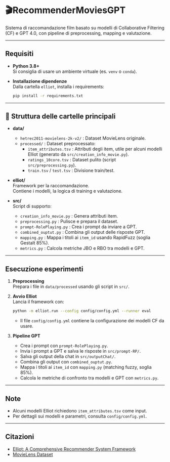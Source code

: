 # 🎬RecommenderMoviesGPT

Sistema di raccomandazione film basato su modelli di Collaborative Filtering (CF) e GPT 4.0, con pipeline di preprocessing, mapping e valutazione.

---

## Requisiti

- **Python 3.8+**  
  Si consiglia di usare un ambiente virtuale (es. `venv` o `conda`).

- **Installazione dipendenze**  
  Dalla cartella `elliot`, installa i requirements:
  ```bash
  pip install -r requirements.txt
  ```

---

## 📂 Struttura delle cartelle principali

- **data/**
  - `hetrec2011-movielens-2k-v2/` : Dataset MovieLens originale.
  - `processed/` : Dataset preprocessato:
    - `item_attributes.tsv` : Attributi degli item, utile per alcuni modelli Elliot (generato da `src/creation_info_movie.py`).
    - `ratings_10core.tsv` : Dataset pulito (script `src/preprocessing.py`).
    - `train.tsv` / `test.tsv` : Divisione train/test.

- **elliot/**  
  Framework per la raccomandazione.  
  Contiene i modelli, la logica di training e valutazione.

- **src/**  
  Script di supporto:
  - `creation_info_movie.py` : Genera attributi item.
  - `preprocessing.py` : Pulisce e prepara il dataset.
  - `prompt-RolePlaying.py` : Crea i prompt da inviare a GPT.
  - `combined_ouptut.py` : Combina gli output delle risposte GPT.
  - `mapping.py` : Mappa i titoli ai `item_id` usando RapidFuzz (soglia Gestalt 85%).
  - `metrics.py` : Calcola metriche JBO e RBO tra modelli e GPT.

---

## Esecuzione esperimenti

1. **Preprocessing**  
   Prepara i file in `data/processed` usando gli script in `src/`.

2. **Avvio Elliot**  
   Lancia il framework con:
   ```bash
   python -m elliot.run --config config/config.yml --runner eval
   ```
   - Il file `config/config.yml` contiene la configurazione dei modelli CF da usare.

3. **Pipeline GPT**  
   - Crea i prompt con `prompt-RolePlaying.py`.
   - Invia i prompt a GPT e salva le risposte in `src/prompt-RP/`.
   - Salva gli output della chat in `src/outputChat/`.
   - Combina gli output con `combined_ouptut.py`.
   - Mappa i titoli ai `item_id` con `mapping.py` (matching fuzzy, soglia 85%).
   - Calcola le metriche di confronto tra modelli e GPT con `metrics.py`.

---

## Note

- Alcuni modelli Elliot richiedono `item_attributes.tsv` come input.
- Per dettagli sui modelli e parametri, consulta `config/config.yml`.

---

## Citazioni

- [Elliot: A Comprehensive Recommender System Framework](https://github.com/sisinflab/elliot)
- [MovieLens Dataset](https://grouplens.org/datasets/movielens/)
